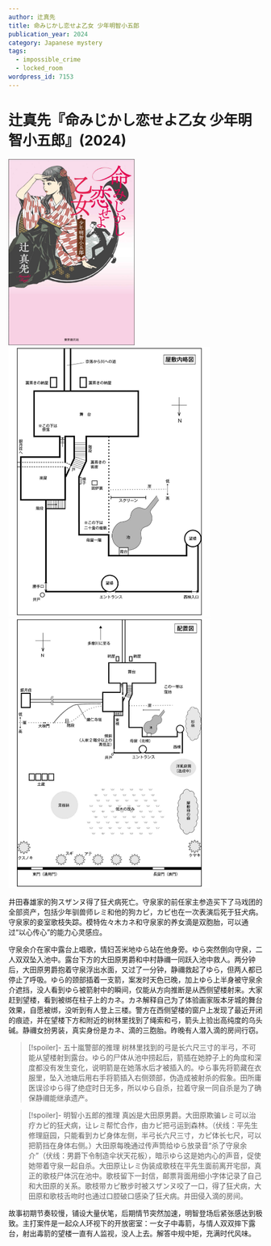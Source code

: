 ```yaml
---
author: 辻真先
title: 命みじかし恋せよ乙女 少年明智小五郎
publication_year: 2024
category: Japanese mystery
tags:
  - impossible_crime
  - locked_room
wordpress_id: 7153
---
```


# 辻真先『命みじかし恋せよ乙女 少年明智小五郎』(2024)

<img src=images/2024_cover.jpg width=250/>

<img src=images/2024_floor_plan.jpg width=400/>
<img src=images/2024_map.jpg width=400/>

井田春雄家的狗スザンヌ得了狂犬病死亡。守泉家的前任家主参造买下了马戏团的全部资产，包括少年驯兽师レミ和他的狗カピ，カピ也在一次表演后死于狂犬病。守泉家的妾室歌枝失踪。模特佐々木カネ和守泉家的养女滴是双胞胎，可以通过“以心传心”的能力心灵感应。

守泉余介在家中露台上唱歌，情妇苫米地ゆら站在他身旁。ゆら突然倒向守泉，二人双双坠入池中。露台下方的大田原男爵和中村静禰一同跃入池中救人。两分钟后，大田原男爵抱着守泉浮出水面，又过了一分钟，静禰救起了ゆら，但两人都已停止了呼吸。ゆら的颈部插着一支箭，案发时天色已晚，加上ゆら上半身被守泉余介遮挡，没人看到ゆら被箭射中的瞬间，仅能从方向推断是从西侧望楼射来。大家赶到望楼，看到被绑在柱子上的カネ。カネ解释自己为了体验画家阪本牙城的舞台效果，自愿被绑，没听到有人登上三楼。警方在西侧望楼的窗户上发现了最近开闭的痕迹，并在望楼下方和附近的树林里找到了绳索和弓，箭头上验出高纯度的乌头碱。静禰女扮男装，真实身份是カネ、滴的三胞胎。昨晚有人潜入滴的房间行窃。

> [!spoiler]- 五十嵐警部的推理
> 树林里找到的弓是长六尺三寸的半弓，不可能从望楼射到露台。ゆら的尸体从池中捞起后，箭插在她脖子上的角度和深度都没有发生变化，说明箭是在她落水后才被插入的。ゆら事先将箭藏在衣服里，坠入池塘后用右手将箭插入右侧颈部，伪造成被射杀的假象。田所庸医误诊ゆら得了绝症时日无多，所以ゆら自杀，拉着守泉一同自杀是为了确保静禰能继承遗产。

> [!spoiler]- 明智小五郎的推理
> 真凶是大田原男爵。大田原欺骗レミ可以治疗カピ的狂犬病，让レミ帮忙合作，由カピ把弓运到森林。（伏线：平先生修理庭园，只能看到カピ身体左侧，半弓长六尺三寸，カピ体长七尺，可以把箭挡在身体右侧。）大田原每晚通过传声筒给ゆら放录音“杀了守泉余介”（伏线：男爵下令制造伞状天花板），暗示ゆら这是她内心的声音，促使她带着守泉一起自杀。大田原让レミ伪装成歌枝在平先生面前离开宅邸，真正的歌枝尸体沉在池中。歌枝留下一封信，邮票背面用细小字体记录了自己和大田原的关系。歌枝带カピ散步时被スザンヌ咬了一口，得了狂犬病，大田原和歌枝舌吻时也通过口腔破口感染了狂犬病。井田侵入滴的房间。

故事初期节奏较慢，铺设大量伏笔，后期情节突然加速，明智登场后紧张感达到极致。主打案件是一起众人环视下的开放密室：一女子中毒箭，与情人双双摔下露台，射出毒箭的望楼一直有人监视，没人上去。解答中规中矩，充满时代风味。